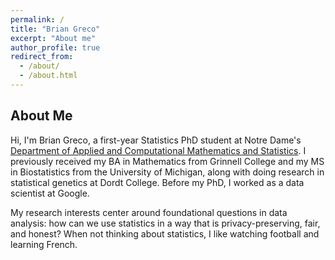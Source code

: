 ```yaml
---
permalink: /
title: "Brian Greco"
excerpt: "About me"
author_profile: true
redirect_from: 
  - /about/
  - /about.html
---
```

About Me
------

Hi, I'm Brian Greco, a first-year Statistics PhD student at Notre Dame's <a href ="https://acms.nd.edu">Department of Applied and Computational Mathematics and Statistics</a>.  I previously received my BA in Mathematics from Grinnell College and my MS in Biostatistics from the University of Michigan, along with doing research in statistical genetics at Dordt College.  Before my PhD, I worked as a data scientist at Google.

My research interests center around foundational questions in data analysis: how can we use statistics in a way that is privacy-preserving, fair, and honest?  When not thinking about statistics, I like watching football and learning French.
